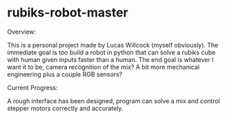 # rubiks-robot-master

Overview:

  This is a personal project made by Lucas Willcock (myself obviously). The immediate goal is too build a robot in python that can
  solve a rubiks cube with human given inputs faster than a human. The end goal is whatever I want it to be, camera recognition of the mix? A bit more mechanical engineering plus a couple RGB sensors?
  
Current Progress:

  A rough interface has been designed, program can solve a mix and control stepper motors correctly and accurately.
